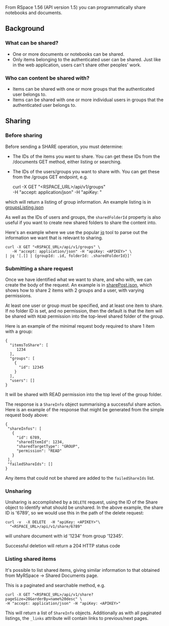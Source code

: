 From RSpace 1.56 (API version 1.5) you can programmatically share notebooks and documents.

## Background

###  What can be shared?

* One or more documents or notebooks can be shared.
* Only items belonging to the authenticated user can be shared. Just like in the web application, users can't share other peoples' work.

### Who can content be shared with?

* Items can be shared with one or more groups that the authenticated user belongs to.
* Items can be shared with one or more individual users in groups that the authenticated user belongs to.


## Sharing

### Before sharing

Before sending a SHARE operation, you must determine:

* The IDs of the items you want to share. You can get these IDs from the /documents GET method, either listing or searching.
* The IDs of the users/groups you want to share with. You can get these from the /groups GET endpoint, e.g.

    curl -X GET "<RSPACE_URL>/api/v1/groups" \
    -H "accept: application/json" -H "apiKey: <APIKEY>"
       
which will return a listing of group information. An example listing is in [groupsListing.json](tutorial-data/sharingContent/groupsListing.json)

As well as the IDs of users and groups, the `sharedFolderId` property is also useful if you want to create new shared folders to
 share the content into.
 
 Here's an example where we use the popular [jq](https://stedolan.github.io/jq/tutorial/) tool to parse out the information we want that is relevant to sharing.
 
 
    curl -X GET "<RSPACE_URL>/api/v1/groups" \
       -H "accept: application/json" -H "apiKey: <APIKEY>" \
    | jq '[.[] | {groupId: .id, folderId: .sharedFolderId}]'
    
### Submitting a share request

 Once we have identified what we want to share, and who with, we can create the body of the request. An example is in [sharePost.json](tutorial-data/sharingContent/sharePost.json), which shows how to share 2 items with 2 groups and a user, with varying permissions.
 
 At least one user or group must be specified, and at least one item to share. If no folder ID is set, and no permission, then the default is that the item will be shared with `READ` permission into the top-level shared folder of the group.
 
 Here is an example of the minimal request body required to share 1 item with a group:
 
``` 
{
  "itemsToShare": [
     1234
  ],
  "groups": [
    {
      "id": 12345
    }
  ],
  "users": []
}
```
 It will be shared with READ permission into the top level of the group folder.
 
 The response is a `ShareInfo` object summarising a successful share action. Here is an example of the response that 
might be generated from the simple request body above:
 
 ```
 {
  "shareInfos": [
    {
      "id": 6789,
      "sharedItemId": 1234,
      "sharedTargetType": "GROUP",
      "permission": "READ"
    }
  ],
  "failedShareIds": []
}
```

Any items that could not be shared are added to the `failedShareIds` list. 

### Unsharing

Unsharing is accomplished by a `DELETE` request, using the ID of the Share object to identify what should be unshared.
In the above example, the share ID is '6789', so we would use this in the path of the delete request:

    curl -v  -X DELETE  -H "apiKey: <APIKEY>"\
      "<RSPACE_URL>/api/v1/share/6789" 
      
 will unshare document with id '1234' from group '12345'.
 
 Successful deletion will return a 204 HTTP status code
 
### Listing shared items

It's possible to list shared items, giving similar information to that obtained from MyRSpace -> Shared Documents page.

This is a paginated and searchable method, e.g. 

    curl -X GET "<RSPACE_URL>/api/v1/share?pageSize=20&orderBy=name%20desc" \
    -H "accept: application/json" -H "apiKey: <APIKEY>"
    
 This will return a list of `ShareInfo` objects. Additionally as with all paginated listings, the `_links` attribute will contain
  links to previous/next pages.
 